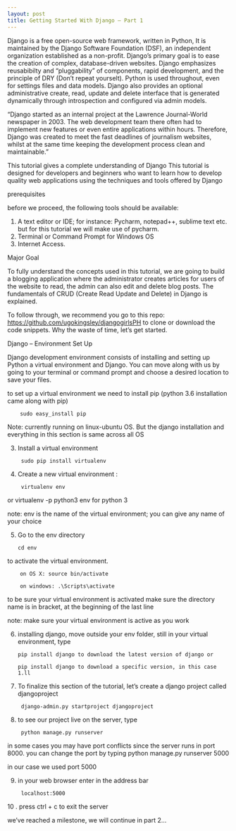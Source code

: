 ```yaml
---
layout: post
title: Getting Started With Django – Part 1
---
```

Django is a free open-source web framework, written in Python, It is maintained by the Django Software Foundation (DSF), an independent organization established as a non-profit.
Django’s primary goal is to ease the creation of complex, database-driven websites. Django emphasizes reusabibilty and “pluggability” of components, rapid development, and the principle of DRY (Don’t repeat yourselt). Python is used throughout, even for settings files and data models. Django also provides an optional administrative create, read, update and delete interface that is generated dynamically through introspection and configured via admin models.


<script async src="//pagead2.googlesyndication.com/pagead/js/adsbygoogle.js"></script>
<ins class="adsbygoogle"
     style="display:block; text-align:center;"
     data-ad-layout="in-article"
     data-ad-format="fluid"
     data-ad-client="ca-pub-4394717151036319"
     data-ad-slot="9835636423"></ins>
<script>
     (adsbygoogle = window.adsbygoogle || []).push({});
</script>


“Django started as an internal project at the Lawrence Journal-World newspaper in 2003. The web development team there often had to implement new features or even entire applications within hours. Therefore, Django was created to meet the fast deadlines of journalism websites, whilst at the same time keeping the development process clean and maintainable.”

This tutorial gives a complete understanding of Django
This tutorial is designed for developers and beginners who want to learn how to develop quality web applications using the techniques and tools offered by Django

prerequisites

before we proceed, the following tools should be available:

1. A text editor or IDE; for instance: Pycharm, notepad++, sublime text etc. but for this tutorial we will make use of pycharm.
2. Terminal or Command Prompt for Windows OS
3. Internet Access.

Major Goal

To fully understand the concepts used in this tutorial, we are going to build a blogging application where the administrator creates articles for users of the website to read, the admin can also edit and delete blog posts. The fundamentals of CRUD (Create Read Update and Delete) in Django is explained. 

To follow through, we recommend you go to this repo: https://github.com/ugokingsley/djangogirlsPH  to clone or download the code snippets. Why the waste of time, let’s get started.



Django – Environment Set Up

Django development environment consists of installing and setting up Python a virtual environment and Django. You can move along with us by going to your terminal or command prompt and choose a desired location to save your files.

to set up a virtual environment we need to install pip (python 3.6 installation came along with pip)

		sudo easy_install pip

    
Note: currently running on linux-ubuntu OS. But the django installation and everything in this section is same across all OS

3. Install a virtual environment

		sudo pip install virtualenv

4. Create a new virtual environment :

		virtualenv env 
or
		virtualenv -p python3 env for python 3


note: env is the name of the virtual environment; you can give any name of your choice

5.  Go to the env directory

		cd env

to activate the virtual environment.

		on OS X: source bin/activate

		on windows: .\Scripts\activate


to be sure your virtual environment is activated make sure the directory name is in bracket, at the beginning of the last line


note: make sure your virtual environment is active as you work

6.  installing django, move outside your env folder, still in your virtual environment, type

		pip install django to download the latest version of django or

		pip install django to download a specific version, in this case 1.ll



7. To finalize this section of the tutorial, let’s create a django project called djangoproject

		django-admin.py startproject djangoproject



8. to see our project live on the server, type

		python manage.py runserver

in some cases you may have port conflicts since the server runs in port 8000. you can change the port by typing
		python manage.py runserver 5000

in our case we used port 5000


9. in your web browser enter in the address bar

  		localhost:5000


10 . press ctrl + c to exit the server


we’ve reached a milestone, we will continue in part 2...
